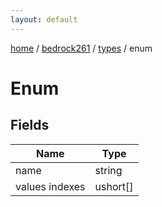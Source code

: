 ```yaml
---
layout: default
---
```


[home](/)  /  [bedrock261](/protocol/bedrock261)  /  [types](/protocol/bedrock261/types)  /  enum

# Enum

## Fields

Name | Type
---|---
name | string
values indexes | ushort[]
